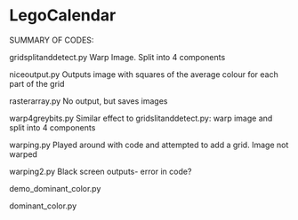 # LegoCalendar
SUMMARY OF CODES:

gridsplitanddetect.py
Warp Image. Split into 4 components 

niceoutput.py
Outputs image with squares of the average colour for each part of the grid

rasterarray.py
No output, but saves images

warp4greybits.py
Similar effect to gridslitanddetect.py: warp image and split into 4 components

warping.py
Played around with code and attempted to add a grid. Image not warped

warping2.py
Black screen outputs- error in code?

demo_dominant_color.py


dominant_color.py


